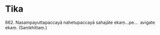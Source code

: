 

# Tika






662\. Nasampayuttapaccayā nahetupaccayā sahajāte ekaṃ…pe…  avigate ekaṃ. (Saṃkhittaṃ.)



